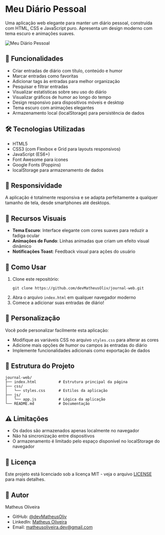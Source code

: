 # Meu Diário Pessoal

Uma aplicação web elegante para manter um diário pessoal, construída com HTML, CSS e JavaScript puro. Apresenta um design moderno com tema escuro e animações suaves.

![Meu Diário Pessoal](screenshot.png)

## 🚀 Funcionalidades

- Criar entradas de diário com título, conteúdo e humor
- Marcar entradas como favoritas
- Adicionar tags às entradas para melhor organização
- Pesquisar e filtrar entradas
- Visualizar estatísticas sobre seu uso do diário
- Visualizar gráficos de humor ao longo do tempo
- Design responsivo para dispositivos móveis e desktop
- Tema escuro com animações elegantes
- Armazenamento local (localStorage) para persistência de dados

## 🛠️ Tecnologias Utilizadas

- HTML5
- CSS3 (com Flexbox e Grid para layouts responsivos)
- JavaScript (ES6+)
- Font Awesome para ícones
- Google Fonts (Poppins)
- localStorage para armazenamento de dados

## 📱 Responsividade

A aplicação é totalmente responsiva e se adapta perfeitamente a qualquer tamanho de tela, desde smartphones até desktops.

## 🎨 Recursos Visuais

- **Tema Escuro**: Interface elegante com cores suaves para reduzir a fadiga ocular
- **Animações de Fundo**: Linhas animadas que criam um efeito visual dinâmico
- **Notificações Toast**: Feedback visual para ações do usuário

## 📝 Como Usar

1. Clone este repositório:
   ```
   git clone https://github.com/devMatheusOliv/journal-web.git
   ```
2. Abra o arquivo `index.html` em qualquer navegador moderno
3. Comece a adicionar suas entradas de diário!

## 🔧 Personalização

Você pode personalizar facilmente esta aplicação:

- Modifique as variáveis CSS no arquivo `styles.css` para alterar as cores
- Adicione mais opções de humor ou campos às entradas do diário
- Implemente funcionalidades adicionais como exportação de dados

## 📂 Estrutura do Projeto

```
journal-web/
├── index.html          # Estrutura principal da página
├── css/
│   └── styles.css      # Estilos da aplicação
├── js/
│   └── app.js          # Lógica da aplicação
└── README.md           # Documentação
```

## ⚠️ Limitações

- Os dados são armazenados apenas localmente no navegador
- Não há sincronização entre dispositivos
- O armazenamento é limitado pelo espaço disponível no localStorage do navegador

## 📄 Licença

Este projeto está licenciado sob a licença MIT - veja o arquivo [LICENSE](LICENSE) para mais detalhes.

## 👤 Autor

Matheus Oliveira

- GitHub: [@devMatheusOliv](https://github.com/devMatheusOliv)
- LinkedIn: [Matheus Oliveira](https://www.linkedin.com/in/matheus-oliveira-ba6471238/)
- Email: [matheusoliveira.dev@gmail.com](mailto:matheusoliveira.dev@gmail.com)
